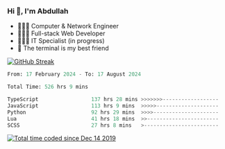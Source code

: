 <h3>Hi 👋, I'm Abdullah</h3>

- 👷🏼‍♂️ Computer & Network Engineer
- 👨🏻‍💻 Full-stack Web Developer
- 👨🏻‍💻 IT Specialist (in progress)
- 🖤 The terminal is my best friend

[![GitHub Streak](https://streak-stats.demolab.com?user=al3bad&theme=transparent&date_format=j%20M%5B%20Y%5D)](https://git.io/streak-stats)

<!--START_SECTION:waka-->

```python
From: 17 February 2024 - To: 17 August 2024

Total Time: 526 hrs 9 mins

TypeScript                 137 hrs 28 mins >>>>>>>------------------   26.00 %
JavaScript                 113 hrs 9 mins  >>>>>--------------------   21.40 %
Python                     92 hrs 29 mins  >>>>---------------------   17.49 %
Lua                        41 hrs 18 mins  >>-----------------------   07.81 %
SCSS                       27 hrs 8 mins   >------------------------   05.13 %
```

<!--END_SECTION:waka-->

<p>
  <a href="https://wakatime.com/@ce2a2aac-0d6b-4d65-b864-8a4bcaf12967"><img src="https://wakatime.com/badge/user/ce2a2aac-0d6b-4d65-b864-8a4bcaf12967.svg" alt="Total time coded since Dec 14 2019" /></a>
</p>
